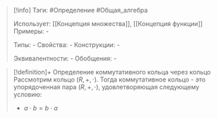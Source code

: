 > [!info]
> Тэги: #Определение #Общая_алгебра 
> 
> Использует: [[Концепция множества]], [[Концепция функции]]
> Примеры: *-*
> 
> Типы: *-*
> Свойства: *-*
> Конструкции: *-*
> 
> Эквивалентности: *-*
> Обобщения: *-*

> [!definition]+ Определение коммутативного кольца через кольцо
> Рассмотрим кольцо $(R, +, \cdot)$. Тогда коммутативное кольцо - это упорядоченная пара $(R, +, \cdot)$, удовлетворяющая следующему условию:
> * $a \cdot b = b \cdot a$